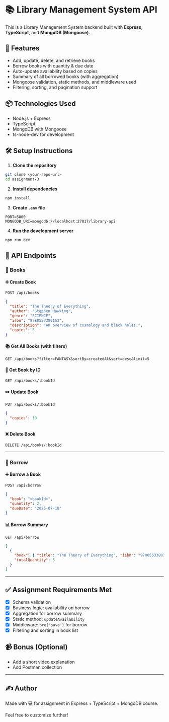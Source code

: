 # 📚 Library Management System API

This is a Library Management System backend built with **Express**, **TypeScript**, and **MongoDB (Mongoose)**.

## 🚀 Features

- Add, update, delete, and retrieve books
- Borrow books with quantity & due date
- Auto-update availability based on copies
- Summary of all borrowed books (with aggregation)
- Mongoose validation, static methods, and middleware used
- Filtering, sorting, and pagination support

## 📦 Technologies Used

- Node.js + Express
- TypeScript
- MongoDB with Mongoose
- ts-node-dev for development

## 🛠️ Setup Instructions

1. **Clone the repository**

```bash
git clone <your-repo-url>
cd assignment-3
```

2. **Install dependencies**

```bash
npm install
```

3. **Create `.env` file**

```env
PORT=5000
MONGODB_URI=mongodb://localhost:27017/library-api
```

4. **Run the development server**

```bash
npm run dev
```

## 📁 API Endpoints

### 📘 Books

#### ➕ Create Book

`POST /api/books`

```json
{
  "title": "The Theory of Everything",
  "author": "Stephen Hawking",
  "genre": "SCIENCE",
  "isbn": "9780553380163",
  "description": "An overview of cosmology and black holes.",
  "copies": 5
}
```

#### 📚 Get All Books (with filters)

`GET /api/books?filter=FANTASY&sortBy=createdAt&sort=desc&limit=5`

#### 📖 Get Book by ID

`GET /api/books/:bookId`

#### ✏️ Update Book

`PUT /api/books/:bookId`

```json
{
  "copies": 10
}
```

#### ❌ Delete Book

`DELETE /api/books/:bookId`

---

### 📗 Borrow

#### ➕ Borrow a Book

`POST /api/borrow`

```json
{
  "book": "<bookId>",
  "quantity": 2,
  "dueDate": "2025-07-18"
}
```

#### 📊 Borrow Summary

`GET /api/borrow`

```json
[
  {
    "book": { "title": "The Theory of Everything", "isbn": "9780553380163" },
    "totalQuantity": 5
  }
]
```

---

## ✅ Assignment Requirements Met

- [x] Schema validation
- [x] Business logic: availability on borrow
- [x] Aggregation for borrow summary
- [x] Static method: `updateAvailability`
- [x] Middleware: `pre('save')` for borrow
- [x] Filtering and sorting in book list

## 📹 Bonus (Optional)

- Add a short video explanation
- Add Postman collection

---

## ✍️ Author

Made with 💻 for assignment in Express + TypeScript + MongoDB course.

Feel free to customize further!
